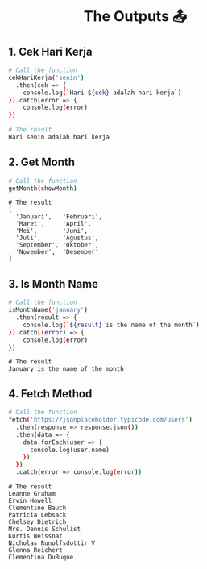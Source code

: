 <h1 align="center">
The Outputs 📤
</h1>

<h2>
1. Cek Hari Kerja
</h2>

```bash
# Call the function
cekHariKerja('senin')
  .then(cek => {
    console.log(`Hari ${cek} adalah hari kerja`)
}).catch(error => {
    console.log(error)
})
```
```bash
# The result
Hari senin adalah hari kerja
```

<h2>
2. Get Month
</h2>

```bash
# Call the function
getMonth(showMonth)
```
```
# The result
[
  'Januari',   'Februari',
  'Maret',     'April',
  'Mei',       'Juni',
  'Juli',      'Agustus',
  'September', 'Oktober',
  'November',  'Desember'
]
```

<h2>
3. Is Month Name
</h2>

```bash
# Call the function
isMonthName('january')
  .then(result => {
    console.log(`${result} is the name of the month`)
}).catch((error) => {
    console.log(error)
})
```
```
# The result
January is the name of the month
```

<h2>
4. Fetch Method
</h2>

```bash
# Call the function
fetch('https://jsonplaceholder.typicode.com/users')
  .then(response => response.json())
  .then(data => {
    data.forEach(user => {
      console.log(user.name)
    })
  })
  .catch(error => console.log(error))
```
```
# The result
Leanne Graham
Ervin Howell
Clementine Bauch
Patricia Lebsack
Chelsey Dietrich
Mrs. Dennis Schulist
Kurtis Weissnat
Nicholas Runolfsdottir V
Glenna Reichert
Clementina DuBuque
```

